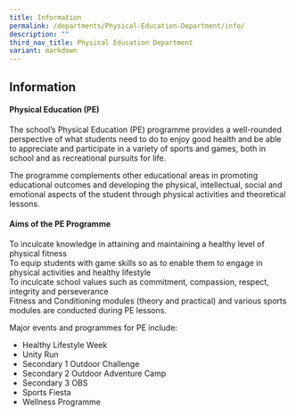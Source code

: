 ```yaml
---
title: Information
permalink: /departments/Physical-Education-Department/info/
description: ""
third_nav_title: Physical Education Department
variant: markdown
---
```

## Information

#### Physical Education (PE)

The school’s Physical Education (PE) programme provides a well-rounded perspective of what students need to do to enjoy good health and be able to appreciate and participate in a variety of sports and games, both in school and as recreational pursuits for life.

The programme complements other educational areas in promoting educational outcomes and developing the physical, intellectual, social and emotional aspects of the student through physical activities and theoretical lessons.

#### Aims of the PE Programme

To inculcate knowledge in attaining and maintaining a healthy level of physical fitness<br>
To equip students with game skills so as to enable them to engage in physical activities and healthy lifestyle<br>
To inculcate school values such as commitment, compassion, respect, integrity and perseverance<br>
Fitness and Conditioning modules (theory and practical) and various sports modules are conducted during PE lessons.

Major events and programmes for PE include:

*   Healthy Lifestyle Week
*   Unity Run
*   Secondary 1 Outdoor Challenge
*   Secondary 2 Outdoor Adventure Camp
*   Secondary 3 OBS
*   Sports Fiesta
*   Wellness Programme